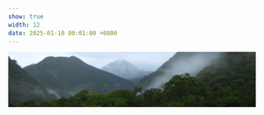 ```yaml
---
show: true
width: 12
date: 2025-01-10 00:01:00 +0800
---
```


<div>
<img src="/assets/images/photos/Peru_banner2.jpg" alt="Field Plot" class="w-100 rounded" data-toggle="tooltip" data-placement="top" title="Utah field plot">
  <div class="card border-0 shadow-sm bg-white" style="position: relative; background-image: url('{{ 'assets/images/photos/HP_Institute2G_0852m.jpg' | relative_url }}');
           background-size: cover; background-position: center; background-repeat: no-repeat; background-attachment: fixed;">
  </div>
 <!--  <div class="card-body">
    <p class="card-text">
      Banner text
    </p> 
  </div> -->
</div>
